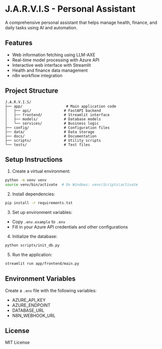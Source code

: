 # J.A.R.V.I.S - Personal Assistant

A comprehensive personal assistant that helps manage health, finance, and daily tasks using AI and automation.

## Features

- Web information fetching using LLM-AXE
- Real-time model processing with Azure API
- Interactive web interface with Streamlit
- Health and finance data management
- n8n workflow integration

## Project Structure

```
J.A.R.V.I.S/
├── app/                    # Main application code
│   ├── api/               # FastAPI backend
│   ├── frontend/          # Streamlit interface
│   ├── models/            # Database models
│   └── services/          # Business logic
├── config/                # Configuration files
├── data/                  # Data storage
├── docs/                  # Documentation
├── scripts/               # Utility scripts
└── tests/                 # Test files
```

## Setup Instructions

1. Create a virtual environment:
```bash
python -m venv venv
source venv/bin/activate  # On Windows: venv\Scripts\activate
```

2. Install dependencies:
```bash
pip install -r requirements.txt
```

3. Set up environment variables:
- Copy `.env.example` to `.env`
- Fill in your Azure API credentials and other configurations

4. Initialize the database:
```bash
python scripts/init_db.py
```

5. Run the application:
```bash
streamlit run app/frontend/main.py
```

## Environment Variables

Create a `.env` file with the following variables:
- AZURE_API_KEY
- AZURE_ENDPOINT
- DATABASE_URL
- N8N_WEBHOOK_URL

## License

MIT License 